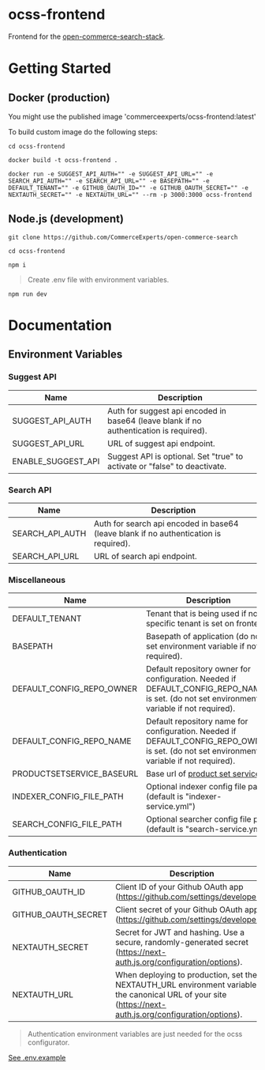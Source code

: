 # ocss-frontend

Frontend for the [open-commerce-search-stack](https://github.com/CommerceExperts/open-commerce-search).

# Getting Started

## Docker (production)

You might use the published image 'commerceexperts/ocss-frontend:latest'

To build custom image do the following steps:

```
cd ocss-frontend
```

```
docker build -t ocss-frontend .
```

```
docker run -e SUGGEST_API_AUTH="" -e SUGGEST_API_URL="" -e SEARCH_API_AUTH="" -e SEARCH_API_URL="" -e BASEPATH="" -e DEFAULT_TENANT="" -e GITHUB_OAUTH_ID="" -e GITHUB_OAUTH_SECRET="" -e NEXTAUTH_SECRET="" -e NEXTAUTH_URL="" --rm -p 3000:3000 ocss-frontend
```

## Node.js (development)

```
git clone https://github.com/CommerceExperts/open-commerce-search
```

```
cd ocss-frontend
```

```
npm i
```

> Create .env file with environment variables.

```
npm run dev
```

# Documentation

## Environment Variables

### Suggest API

| Name               | Description                                                                            |
| ------------------ | -------------------------------------------------------------------------------------- |
| SUGGEST_API_AUTH   | Auth for suggest api encoded in base64 (leave blank if no authentication is required). |
| SUGGEST_API_URL    | URL of suggest api endpoint.                                                           |
| ENABLE_SUGGEST_API | Suggest API is optional. Set "true" to activate or "false" to deactivate.              |

### Search API

| Name            | Description                                                                           |
| --------------- | ------------------------------------------------------------------------------------- |
| SEARCH_API_AUTH | Auth for search api encoded in base64 (leave blank if no authentication is required). |
| SEARCH_API_URL  | URL of search api endpoint.                                                           |

### Miscellaneous

| Name                      | Description                                                                                                                               |
| ------------------------- | ----------------------------------------------------------------------------------------------------------------------------------------- |
| DEFAULT_TENANT            | Tenant that is being used if no specific tenant is set on frontend.                                                                       |
| BASEPATH                  | Basepath of application (do not set environment variable if not required).                                                                |
| DEFAULT_CONFIG_REPO_OWNER | Default repository owner for configuration. Needed if DEFAULT_CONFIG_REPO_NAME is set. (do not set environment variable if not required). |
| DEFAULT_CONFIG_REPO_NAME  | Default repository name for configuration. Needed if DEFAULT_CONFIG_REPO_OWNER is set. (do not set environment variable if not required). |
| PRODUCTSETSERVICE_BASEURL | Base url of [product set service](https://github.com/CommerceExperts/ocss-curator-service).                                               |
| INDEXER_CONFIG_FILE_PATH  | Optional indexer config file path (default is "indexer-service.yml")                                                                      |
| SEARCH_CONFIG_FILE_PATH   | Optional searcher config file path (default is "search-service.yml")                                                                      |

### Authentication

| Name                | Description                                                                                                                                                   |
| ------------------- | ------------------------------------------------------------------------------------------------------------------------------------------------------------- |
| GITHUB_OAUTH_ID     | Client ID of your Github OAuth app (<https://github.com/settings/developers>).                                                                                |
| GITHUB_OAUTH_SECRET | Client secret of your Github OAuth app (<https://github.com/settings/developers>).                                                                            |
| NEXTAUTH_SECRET     | Secret for JWT and hashing. Use a secure, randomly-generated secret (<https://next-auth.js.org/configuration/options>).                                       |
| NEXTAUTH_URL        | When deploying to production, set the NEXTAUTH_URL environment variable to the canonical URL of your site (<https://next-auth.js.org/configuration/options>). |

> Authentication environment variables are just needed for the ocss configurator.

[See .env.example](https://github.com/CommerceExperts/open-commerce-search/blob/master/ocss-frontend/.env.example)
